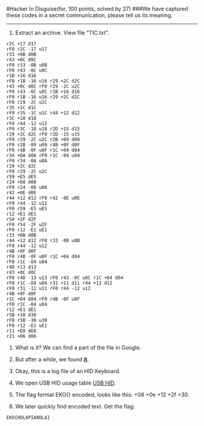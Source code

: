 #Hacker In Disguise(for, 100 points, solved by 27)
###We have captured these codes in a secret communication, please tell us its meaning.

___________________________________________________________

1. Extract an archive. View file "TIC.txt". 

```
r2C +17 d17 
rF0 r2C -17 u17 
r33 +0B d0B 
r43 +0C d0C 
rF0 r33 -0B u0B 
rF0 r43 -0C u0C 
r1B +16 d16 
rF0 r1B -16 u16 r29 +2C d2C 
r43 +0C d0C rF0 r29 -2C u2C 
rF0 r43 -0C u0C r1B +16 d16 
rF0 r1B -16 u16 r29 +2C d2C 
rF0 r29 -2C u2C 
r35 +1C d1C 
rF0 r35 -1C u1C r44 +12 d12 
r3C +18 d18 
rF0 r44 -12 u12 
rF0 r3C -18 u18 r2D +15 d15 
r29 +2C d2C rF0 r2D -15 u15 
rF0 r29 -2C u2C r2B +09 d09 
rF0 r2B -09 u09 r4B +0F d0F 
rF0 r4B -0F u0F r1C +04 d04 
r34 +0A d0A rF0 r1C -04 u04 
rF0 r34 -0A u0A 
r29 +2C d2C 
rF0 r29 -2C u2C 
r59 +E5 dE5 
r24 +08 d08 
rF0 r24 -08 u08 
r42 +0E d0E 
r44 +12 d12 rF0 r42 -0E u0E 
rF0 r44 -12 u12 
rF0 r59 -E5 uE5 
r12 +E1 dE1 
r54 +2F d2F 
rF0 r54 -2F u2F 
rF0 r12 -E1 uE1 
r33 +0B d0B 
r44 +12 d12 rF0 r33 -0B u0B 
rF0 r44 -12 u12 
r4B +0F d0F 
rF0 r4B -0F u0F r1C +04 d04 
rF0 r1C -04 u04 
r4D +13 d13 
r43 +0C d0C 
rF0 r4D -13 u13 rF0 r43 -0C u0C r1C +04 d04 
rF0 r1C -04 u04 r31 +11 d11 r44 +12 d12 
rF0 r31 -11 u11 rF0 r44 -12 u12 
r4B +0F d0F 
r1C +04 d04 rF0 r4B -0F u0F 
rF0 r1C -04 u04 
r12 +E1 dE1 
r5B +30 d30 
rF0 r5B -30 u30 
rF0 r12 -E1 uE1 
r11 +E0 dE0 
r21 +06 d06
```

1. What is it? We can find a part of the file in Google. 

2. But after a while, we found [**it**](https://deskthority.net/workshop-f7/xt-at-ps2-terminal-to-usb-converter-with-nkro-t2510-360.html).

3. Okay, this is a log file of an HID Keyboard.

4. We open USB HID usage table  [USB HID](http://www.freebsddiary.org/APC/usb_hid_usages.php).

5. The flag format EKO{} encoded, looks like this: +08 +0e +12 +2f +30.

6. We later  quickly find  encoded text. Get the flag: 

```
EKO{HOLAPIANOLA}
```